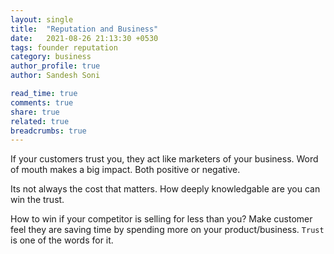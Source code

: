 ```yaml
---
layout: single
title:  "Reputation and Business"
date:   2021-08-26 21:13:30 +0530
tags: founder reputation
category: business
author_profile: true
author: Sandesh Soni

read_time: true
comments: true
share: true
related: true
breadcrumbs: true
---
```


If your customers trust you, they act like marketers of your business.
Word of mouth makes a big impact. Both positive or negative.

Its not always the cost that matters.
How deeply knowledgable are you can win the trust.

How to win if your competitor is selling for less than you?
Make customer feel they are saving time by spending more on your product/business.
`Trust` is one of the words for it.





[jekyll-docs]: https://jekyllrb.com/docs/home
[jekyll-gh]:   https://github.com/jekyll/jekyll
[jekyll-talk]: https://talk.jekyllrb.com/
